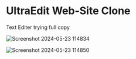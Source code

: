 # UltraEdit Web-Site Clone
Text Editer 
trying full copy 

![Screenshot 2024-05-23 114834](https://github.com/Nilesh-Bhoi23/UltraEdit-Web-Site-Clone-/assets/147185281/00d57930-a134-4b26-bea8-0315c4d92956)

![Screenshot 2024-05-23 114850](https://github.com/Nilesh-Bhoi23/UltraEdit-Web-Site-Clone-/assets/147185281/4a9023b0-298e-4461-83a0-86441d118489)
